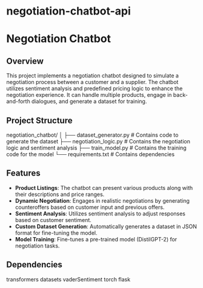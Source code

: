 # negotiation-chatbot-api
# Negotiation Chatbot

## Overview

This project implements a negotiation chatbot designed to simulate a negotiation process between a customer and a supplier. The chatbot utilizes sentiment analysis and predefined pricing logic to enhance the negotiation experience. It can handle multiple products, engage in back-and-forth dialogues, and generate a dataset for training.

## Project Structure
negotiation_chatbot/
│
├── dataset_generator.py        # Contains code to generate the dataset
├── negotiation_logic.py         # Contains the negotiation logic and sentiment analysis
├── train_model.py               # Contains the training code for the model
└── requirements.txt             # Contains dependencies

## Features

- **Product Listings**: The chatbot can present various products along with their descriptions and price ranges.
- **Dynamic Negotiation**: Engages in realistic negotiations by generating counteroffers based on customer input and previous offers.
- **Sentiment Analysis**: Utilizes sentiment analysis to adjust responses based on customer sentiment.
- **Custom Dataset Generation**: Automatically generates a dataset in JSON format for fine-tuning the model.
- **Model Training**: Fine-tunes a pre-trained model (DistilGPT-2) for negotiation tasks.

## Dependencies
transformers
datasets
vaderSentiment
torch
flask

